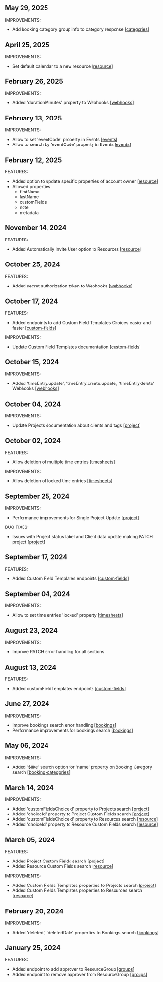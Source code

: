 ## May 29, 2025

IMPROVEMENTS:

* Add booking category group info to category response [[categories](https://github.com/hubplanner/API/blob/booking_categories_group_info/Sections/booking-categories.md#get-all-booking-categories)]

## April 25, 2025

IMPROVEMENTS:

* Set default calendar to a new resource [[resource](https://github.com/hubplanner/API/blob/master/Sections/resource.md#set-default-calendar-to-a-new-resource)]

## February 26, 2025

IMPROVEMENTS:

* Added 'durationMinutes' property to Webhooks [[webhooks](https://github.com/hubplanner/API/blob/master/Sections/webhooks.md)]

## February 13, 2025

IMPROVEMENTS:

* Allow to set 'eventCode' property in Events [[events](https://github.com/hubplanner/API/blob/master/Sections/events.md#add-events-to-resources)]
* Allow to search by 'eventCode' property in Events [[events](https://github.com/hubplanner/API/blob/master/Sections/events.md#search-events)]

## February 12, 2025

FEATURES:

* Added option to update specific properties of account owner [[resource](https://github.com/hubplanner/API/blob/master/Sections/resource.md)]
* Allowed properties
  * firstName
  * lastName
  * customFields
  * note
  * metadata

## November 14, 2024

FEATURES:

* Added Automatically Invite User option to Resources [[resource](https://github.com/hubplanner/API/blob/master/Sections/resource.md#automatically-invite-user-when-added)]

## October 25, 2024

FEATURES:

* Added secret authorization token to Webhooks [[webhooks](https://github.com/hubplanner/API/blob/master/Sections/webhooks.md#secret-authorization-token)]

## October 17, 2024

FEATURES:

* Added endpoints to add Custom Field Templates Choices easier and faster [[custom-fields](https://github.com/hubplanner/API/blob/master/Sections/custom-fields.md#add-choices)]

IMPROVEMENTS:

* Update Custom Field Templates documentation [[custom-fields](https://github.com/hubplanner/API/blob/master/Sections/custom-fields.md)]

## October 15, 2024

IMPROVEMENTS:

* Added 'timeEntry.update', 'timeEntry.create.update', 'timeEntry.delete' Webhooks [[webhooks](https://github.com/hubplanner/API/blob/master/Sections/webhooks.md#supported-events)]

## October 04, 2024

IMPROVEMENTS:

* Update Projects documentation about clients and tags [[project](https://github.com/hubplanner/API/blob/master/Sections/project.md#get-all-projects)]

## October 02, 2024

FEATURES:

* Allow deletion of multiple time entries [[timesheets](https://github.com/hubplanner/API/blob/master/Sections/timesheets.md#delete-multiple-timeentries)]

IMPROVEMENTS:

* Allow deletion of locked time entries [[timesheets](https://github.com/hubplanner/API/blob/master/Sections/timesheets.md#delete-a-timeentry)]

## September 25, 2024

IMPROVEMENTS:

* Performance improvements for Single Project Update [[project](https://github.com/hubplanner/API/blob/master/Sections/project.md#update-single-project)]

BUG FIXES:

* Issues with Project status label and Client data update making PATCH project [[project](https://github.com/hubplanner/API/blob/master/Sections/project.md#update-single-project)]

## September 17, 2024

FEATURES:

* Added Custom Field Templates endpoints [[custom-fields](https://github.com/hubplanner/API/blob/master/Sections/custom-fields.md)] 

## September 04, 2024

IMPROVEMENTS:

* Allow to set time entries 'locked' property [[timesheets](https://github.com/hubplanner/API/blob/master/Sections/timesheets.md)]

## August 23, 2024

IMPROVEMENTS:

* Improve PATCH error handling for all sections

## August 13, 2024

FEATURES:

* Added customFieldTemplates endpoints [[custom-fields](https://github.com/hubplanner/API/blob/master/Sections/custom-fields.md)] 

## June 27, 2024

IMPROVEMENTS:

* Improve bookings search error handling [[bookings](https://github.com/hubplanner/API/blob/master/Sections/bookings.md#search-bookings)]
* Performance improvements for bookings search [[bookings](https://github.com/hubplanner/API/blob/master/Sections/bookings.md#search-bookings)]

## May 06, 2024

IMPROVEMENTS:

* Added '$like' search option for 'name' property on Booking Category search [[booking-categories](https://github.com/hubplanner/API/blob/master/Sections/booking-categories.md#search-a-booking-category)]

## March 14, 2024

IMPROVEMENTS:

* Added 'customFieldsChoiceId' property to Projects search [[project](https://github.com/hubplanner/API/blob/master/Sections/project.md#search-projects)]
* Added 'choiceId' property to Project Custom Fields search [[project](https://github.com/hubplanner/API/blob/master/Sections/project.md#search-custom-fields)]
* Added 'customFieldsChoiceId' property to Resources search [[resource](https://github.com/hubplanner/API/blob/master/Sections/resource.md#search-resources)]
* Added 'choiceId' property to Resource Custom Fields search [[resource](https://github.com/hubplanner/API/blob/master/Sections/resource.md#search-custom-fields)]

## March 05, 2024

FEATURES:

* Added Project Custom Fields search [[project](https://github.com/hubplanner/API/blob/master/Sections/project.md#search-custom-fields)]
* Added Resource Custom Fields search [[resource](https://github.com/hubplanner/API/blob/master/Sections/resource.md#search-custom-fields)]

IMPROVEMENTS:

* Added Custom Fields Templates properties to Projects search [[project](https://github.com/hubplanner/API/blob/master/Sections/project.md#search-projects)]
* Added Custom Fields Templates properties to Resources search [[resource](https://github.com/hubplanner/API/blob/master/Sections/resource.md#search-resources)]

## February 20, 2024

IMPROVEMENTS:

* Added 'deleted', 'deletedDate' properties to Bookings search [[bookings](https://github.com/hubplanner/API/blob/master/Sections/bookings.md#search-bookings)]

## January 25, 2024

FEATURES:

* Added endpoint to add approver to ResourceGroup [[groups](https://github.com/hubplanner/API/blob/master/Sections/groups.md#add-approver-to-a-resourcegroup)]
* Added endpoint to remove approver from ResourceGroup [[groups](https://github.com/hubplanner/API/blob/master/Sections/groups.md#remove-approver-from-a-resourcegroup)]
